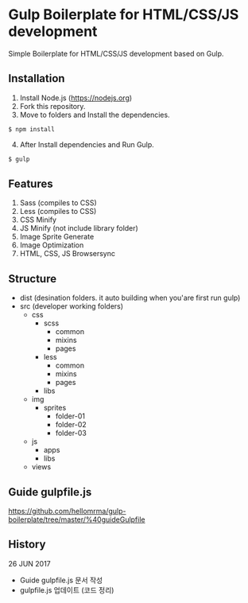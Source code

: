 # Gulp Boilerplate for HTML/CSS/JS development
Simple Boilerplate for HTML/CSS/JS development based on Gulp.

## Installation
1. Install Node.js (https://nodejs.org)
2. Fork this repository.
3. Move to folders and Install the dependencies.
```sh
$ npm install
```
4. After Install dependencies and Run Gulp.
```sh
$ gulp
```

## Features
1. Sass (compiles to CSS)
2. Less (compiles to CSS)
3. CSS Minify
4. JS Minify (not include library folder)
5. Image Sprite Generate
6. Image Optimization
7. HTML, CSS, JS Browsersync

## Structure
* dist (desination folders. it auto building when you'are first run gulp)
* src (developer working folders)
    * css
        * scss
            * common
            * mixins
            * pages
        * less
            * common
            * mixins
            * pages
        * libs
    * img
        * sprites
            * folder-01
            * folder-02
            * folder-03
    * js
        * apps
        * libs
    * views

## Guide gulpfile.js
https://github.com/hellomrma/gulp-boilerplate/tree/master/%40guideGulpfile

## History
26 JUN 2017
* Guide gulpfile.js 문서 작성
* gulpfile.js 업데이트 (코드 정리)